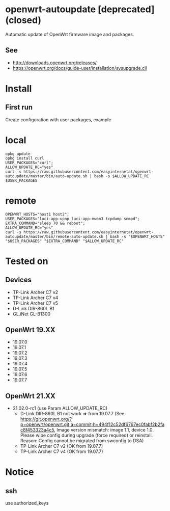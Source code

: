 # openwrt-autoupdate [deprecated] (closed)
Automatic update of OpenWrt firmware image and packages.
## See
- http://downloads.openwrt.org/releases/
- https://openwrt.org/docs/guide-user/installation/sysupgrade.cli
# Install

## First run
Create configuration with user packages, example
# local

````
opkg update
opkg install curl
USER_PACKAGES="curl";
ALLOW_UPDATE_RC="yes"
curl -s https://raw.githubusercontent.com/easyinternetat/openwrt-autoupdate/master/bin/auto-update.sh | bash -s $ALLOW_UPDATE_RC $USER_PACKAGES
````
# remote

````
OPENWRT_HOSTS="host1 host2";
USER_PACKAGES="luci-app-upnp luci-app-mwan3 tcpdump snmpd";
EXTRA_COMMAND="sleep 70 && reboot";
ALLOW_UPDATE_RC="yes"
curl -s https://raw.githubusercontent.com/easyinternetat/openwrt-autoupdate/master/bin/remote-auto-update.sh | bash -s "$OPENWRT_HOSTS" "$USER_PACKAGES" "$EXTRA_COMMAND" "$ALLOW_UPDATE_RC"
````

# Tested on
## Devices
- TP-Link Archer C7 v2
- TP-Link Archer C7 v4
- TP-Link Archer C7 v5
- D-Link DIR-860L B1
- GL.iNet GL-B1300 
## OpenWrt 19.XX
- 19.07.0
- 19.07.1
- 19.07.2
- 19.07.3
- 19.07.4
- 19.07.5
- 19.07.6
- 19.07.7
## OpenWrt 21.XX
- 21.02.0-rc1 (use Param ALLOW_UPDATE_RC)
  - D-Link DIR-860L B1 not work => from 19.07.7  (See https://git.openwrt.org/?p=openwrt/openwrt.git;a=commit;h=494f12c52df6767ec0fabf2b2fac8f453323a4c5, Image version mismatch: image 1.1, device 1.0. Please wipe config during upgrade (force required) or reinstall. Reason: Config cannot be migrated from swconfig to DSA)
  - TP-Link Archer C7 v2 (OK from 19.07.7)
  - TP-Link Archer C7 v4 (OK from 19.07.7)

# Notice
## ssh
use authorized_keys
